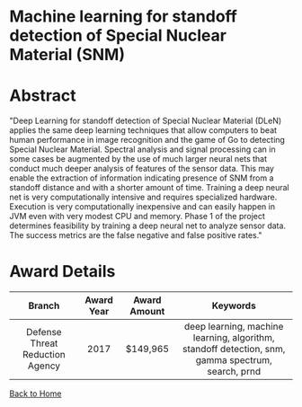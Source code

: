 
Machine learning for standoff detection of Special Nuclear Material (SNM)
=========================================================================

# Abstract


"Deep Learning for standoff detection of Special Nuclear Material (DLeN) applies the same deep learning techniques that allow computers to beat human performance in image recognition and the game of Go to detecting Special Nuclear Material. Spectral analysis and signal processing can in some cases be augmented by the use of much larger neural nets that conduct much deeper analysis of features of the sensor data. This may enable the extraction of information indicating presence of SNM from a standoff distance and with a shorter amount of time. Training a deep neural net is very computationally intensive and requires specialized hardware. Execution is very computationally inexpensive and can easily happen in JVM even with very modest CPU and memory.  Phase 1 of the project determines feasibility by training a deep neural net to analyze sensor data. The success metrics are the false negative and false positive rates."  

# Award Details

|Branch|Award Year|Award Amount|Keywords|
| :---: | :---: | :---: | :---: |
|Defense Threat Reduction Agency|2017|$149,965|deep learning, machine learning, algorithm, standoff detection, snm, gamma spectrum, search, prnd|
  
  


[Back to Home](https://github.com/chrischow/dod_sbir_awards#2591)